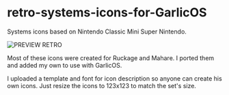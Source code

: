 # retro-systems-icons-for-GarlicOS
Systems icons based on Nintendo Classic Mini Super Nintendo.

![PREVIEW RETRO](https://user-images.githubusercontent.com/82564218/220207362-f4bd05fb-a305-4bf3-ac36-e6bab68245e5.png)

Most of these icons were created for Ruckage and Mahare. I ported them and added my own to use with GarlicOS.


I uploaded a template and font for icon description so anyone can create his own icons. Just resize the icons to 123x123 to match the set's size.
